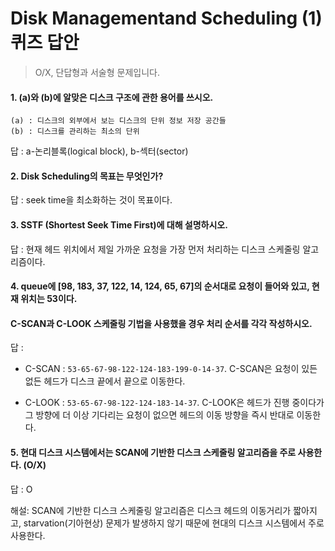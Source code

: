 # Disk Managementand Scheduling (1) 퀴즈 답안
> O/X, 단답형과 서술형 문제입니다.

#### 1. (a)와 (b)에 알맞은 디스크 구조에 관한 용어를 쓰시오.

```
(a) : 디스크의 외부에서 보는 디스크의 단위 정보 저장 공간들
(b) : 디스크를 관리하는 최소의 단위
```

답 : a-논리블록(logical block),  b-섹터(sector)

#### 2. Disk Scheduling의 목표는 무엇인가?

답 : seek time을 최소화하는 것이 목표이다.

#### 3. SSTF (Shortest Seek Time First)에 대해 설명하시오.

답 : 현재 헤드 위치에서 제일 가까운 요청을 가장 먼저 처리하는 디스크 스케줄링 알고리즘이다.

#### 4. queue에 [98, 183, 37, 122, 14, 124, 65, 67]의 순서대로 요청이 들어와 있고, 현재 위치는 53이다. 

####     C-SCAN과 C-LOOK 스케줄링 기법을 사용했을 경우 처리 순서를 각각 작성하시오.

답 : 

- C-SCAN : `53-65-67-98-122-124-183-199-0-14-37`. C-SCAN은 요청이 있든 없든 헤드가 디스크 끝에서 끝으로 이동한다.

- C-LOOK : `53-65-67-98-122-124-183-14-37`. C-LOOK은 헤드가 진행 중이다가 그 방향에 더 이상 기다리는 요청이 없으면 헤드의 이동 방향을 즉시 반대로 이동한다.

#### 5. 현대 디스크 시스템에서는 SCAN에 기반한 디스크 스케줄링 알고리즘을 주로 사용한다. (O/X)

답 : O

해설: SCAN에 기반한 디스크 스케줄링 알고리즘은 디스크 헤드의 이동거리가 짧아지고, starvation(기아현상) 문제가 발생하지 않기 때문에 현대의 디스크 시스템에서 주로 사용한다.